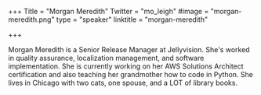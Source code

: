 +++
Title = "Morgan Meredith"
Twitter = "mo_leigh"
#image = "morgan-meredith.png"
type = "speaker"
linktitle = "morgan-meredith"

+++

Morgan Meredith is a Senior Release Manager at Jellyvision. She's worked in quality assurance, localization management, and software implementation. She is currently working on her AWS Solutions Architect certification and also teaching her grandmother how to code in Python. She lives in Chicago with two cats, one spouse, and a LOT of library books.
